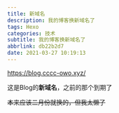 ```yaml
---
title: 新域名
description: 我的博客换新域名了
tags: Hexo
categories: 技术
subtitle: 我的博客换新域名了
abbrlink: db22b2d7
date: 2021-03-27 10:19:13
---
```


<https://blog.cccc-owo.xyz/>

这是Blog的**新域名**，之前的那个到期了

~~本来应该二月份就换的，但我太懒了~~